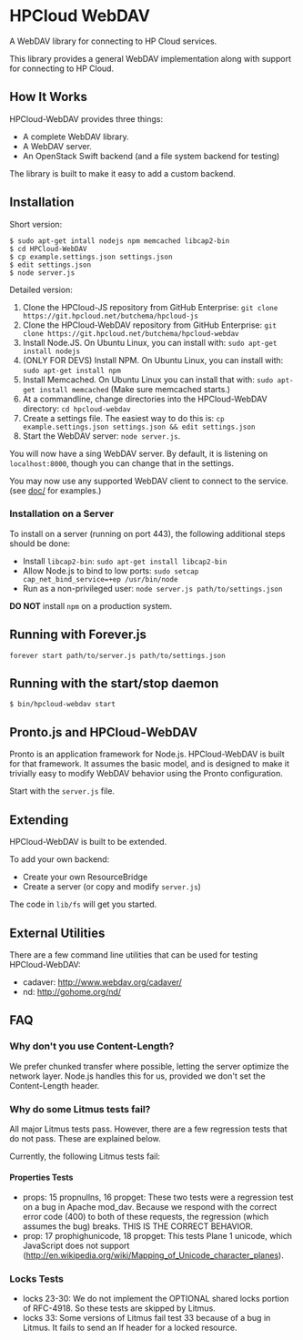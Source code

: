 # HPCloud WebDAV

A WebDAV library for connecting to HP Cloud services.

This library provides a general WebDAV implementation along with support
for connecting to HP Cloud.

## How It Works

HPCloud-WebDAV provides three things:

- A complete WebDAV library.
- A WebDAV server.
- An OpenStack Swift backend (and a file system backend for testing)

The library is built to make it easy to add a custom backend.

## Installation

Short version:

~~~
$ sudo apt-get intall nodejs npm memcached libcap2-bin
$ cd HPCloud-WebDAV
$ cp example.settings.json settings.json
$ edit settings.json
$ node server.js
~~~

Detailed version:

1. Clone the HPCloud-JS repository from GitHub Enterprise:
   `git clone https://git.hpcloud.net/butchema/hpcloud-js`
2. Clone the HPCloud-WebDAV repository from GitHub Enterprise:
   `git clone https://git.hpcloud.net/butchema/hpcloud-webdav`
3. Install Node.JS. On Ubuntu Linux, you can install with:
   `sudo apt-get install nodejs`
4. (ONLY FOR DEVS) Install NPM. On Ubuntu Linux, you can install with:
   `sudo apt-get install npm`
5. Install Memcached. On Ubuntu Linux you can install that with:
   `sudo apt-get install memcached` (Make sure memcached starts.)
6. At a commandline, change directories into the HPCloud-WebDAV
   directory: `cd hpcloud-webdav`
7. Create a settings file. The easiest way to do this is:
   `cp example.settings.json settings.json && edit settings.json`
8. Start the WebDAV server: `node server.js`.

You will now have a sing WebDAV server. By default, it is listening on
`localhost:8000`, though you can change that in the settings.

You may now use any supported WebDAV client to connect to the service.
(see [doc/](doc/) for examples.)

### Installation on a Server

To install on a server (running on port 443), the following additional
steps should be done:

* Install `libcap2-bin`: `sudo apt-get install libcap2-bin`
* Allow Node.js to bind to low ports: `sudo setcap cap_net_bind_service=+ep /usr/bin/node`
* Run as a non-privileged user: `node server.js path/to/settings.json` 

**DO NOT** install `npm` on a production system.

## Running with Forever.js

```
forever start path/to/server.js path/to/settings.json
```

## Running with the start/stop daemon

```
$ bin/hpcloud-webdav start
```
 
## Pronto.js and HPCloud-WebDAV

Pronto is an application framework for Node.js. HPCloud-WebDAV is built
for that framework. It assumes the basic model, and is designed to make
it trivially easy to modify WebDAV behavior using the Pronto
configuration.

Start with the `server.js` file.

## Extending

HPCloud-WebDAV is built to be extended.

To add your own backend:

* Create your own ResourceBridge
* Create a server (or copy and modify `server.js`)

The code in `lib/fs` will get you started.

## External Utilities

There are a few command line utilities that can be used for testing
HPCloud-WebDAV:

- cadaver: http://www.webdav.org/cadaver/
- nd: http://gohome.org/nd/

## FAQ

### Why don't you use Content-Length?

We prefer chunked transfer where possible, letting the server optimize
the network layer. Node.js handles this for us, provided we don't set
the Content-Length header.

### Why do some Litmus tests fail?

All major Litmus tests pass. However, there are a few regression tests
that do not pass. These are explained below.

Currently, the following Litmus tests fail:

#### Properties Tests

- props: 15 propnullns, 16 propget: These two tests were a regression
test on a bug in Apache mod_dav. Because we respond with the correct
error code (400) to both of these requests, the regression (which
assumes the bug) breaks. THIS IS THE CORRECT BEHAVIOR.
- prop: 17 prophighunicode, 18 propget: This tests Plane 1 unicode,
which JavaScript does not support
(http://en.wikipedia.org/wiki/Mapping_of_Unicode_character_planes). 

### Locks Tests

- locks 23-30: We do not implement the OPTIONAL shared locks portion of
RFC-4918. So these tests are skipped by Litmus.
- locks 33: Some versions of Litmus fail test 33 because of a bug in
Litmus. It fails to send an If header for a locked resource.
